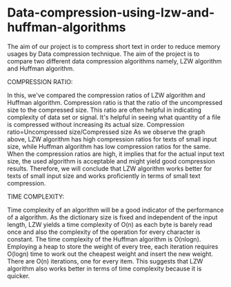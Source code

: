 # Data-compression-using-lzw-and-huffman-algorithms
The aim of our project is to compress short text in order to reduce memory usages by  Data compression technique. The  aim of the project is to compare two different data compression algorithms  namely, LZW algorithm and Huffman algorithm.


COMPRESSION RATIO:

In this, we've compared the compression ratios of LZW algorithm and Huffman 
algorithm. Compression ratio is that the ratio of the uncompressed size to the 
compressed size. This ratio are often helpful in indicating complexity of data set or 
signal. It's helpful in seeing what quantity of a file is compressed without 
increasing its actual size.
Compression ratio=Uncompressed size/Compressed size
As we observe the graph above, LZW algorithm has high compression ratios for 
texts of small input size, while Huffman algorithm has low compression ratios 
for the same. When the compression ratios are high, it implies that for the 
actual input text size, the used algorithm is acceptable and might yield good 
compression results. Therefore, we will conclude that LZW algorithm works 
better for texts of small input size and works proficiently in terms of small text 
compression.


TIME COMPLEXITY:

Time complexity of an algorithm will be a good indicator of the performance of a 
algorithm. As the dictionary size is fixed and independent of the input length, LZW 
yields a time complexity of O(n) as each byte is barely read once and also the 
complexity of the operation for every character is constant. The time complexity of 
the Huffman algorithm is O(nlogn). Employing a heap to store the weight of every 
tree, each iteration requires O(logn) time to work out the cheapest weight and insert 
the new weight. There are O(n) iterations, one for every item. This suggests that 
LZW algorithm also works better in terms of time complexity because it is quicker.

